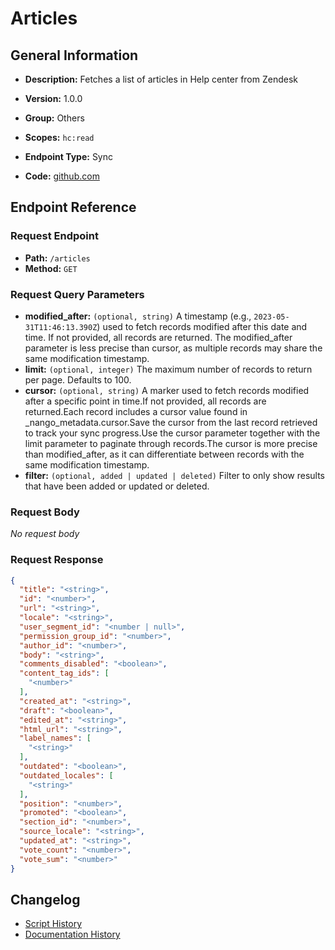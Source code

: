 # Articles

## General Information

- **Description:** Fetches a list of articles in Help center from Zendesk

- **Version:** 1.0.0
- **Group:** Others
- **Scopes:** `hc:read`
- **Endpoint Type:** Sync
- **Code:** [github.com](https://github.com/NangoHQ/integration-templates/tree/main/integrations/zendesk/syncs/articles.ts)


## Endpoint Reference

### Request Endpoint

- **Path:** `/articles`
- **Method:** `GET`

### Request Query Parameters

- **modified_after:** `(optional, string)` A timestamp (e.g., `2023-05-31T11:46:13.390Z`) used to fetch records modified after this date and time. If not provided, all records are returned. The modified_after parameter is less precise than cursor, as multiple records may share the same modification timestamp.
- **limit:** `(optional, integer)` The maximum number of records to return per page. Defaults to 100.
- **cursor:** `(optional, string)` A marker used to fetch records modified after a specific point in time.If not provided, all records are returned.Each record includes a cursor value found in _nango_metadata.cursor.Save the cursor from the last record retrieved to track your sync progress.Use the cursor parameter together with the limit parameter to paginate through records.The cursor is more precise than modified_after, as it can differentiate between records with the same modification timestamp.
- **filter:** `(optional, added | updated | deleted)` Filter to only show results that have been added or updated or deleted.

### Request Body

_No request body_

### Request Response

```json
{
  "title": "<string>",
  "id": "<number>",
  "url": "<string>",
  "locale": "<string>",
  "user_segment_id": "<number | null>",
  "permission_group_id": "<number>",
  "author_id": "<number>",
  "body": "<string>",
  "comments_disabled": "<boolean>",
  "content_tag_ids": [
    "<number>"
  ],
  "created_at": "<string>",
  "draft": "<boolean>",
  "edited_at": "<string>",
  "html_url": "<string>",
  "label_names": [
    "<string>"
  ],
  "outdated": "<boolean>",
  "outdated_locales": [
    "<string>"
  ],
  "position": "<number>",
  "promoted": "<boolean>",
  "section_id": "<number>",
  "source_locale": "<string>",
  "updated_at": "<string>",
  "vote_count": "<number>",
  "vote_sum": "<number>"
}
```

## Changelog

- [Script History](https://github.com/NangoHQ/integration-templates/commits/main/integrations/zendesk/syncs/articles.ts)
- [Documentation History](https://github.com/NangoHQ/integration-templates/commits/main/integrations/zendesk/syncs/articles.md)

<!-- END  GENERATED CONTENT -->

